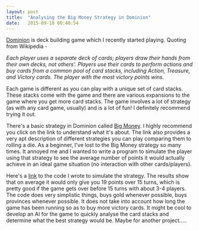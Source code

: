```yaml
---
layout: post
title:  "Analysing the Big Money Strategy in Dominion"
date:   2015-09-10 00:40:54
---
```


[Dominion](https://en.wikipedia.org/wiki/Dominion_(card_game)) is deck building game which I recently started playing. Quoting from Wikipedia - 

*Each player uses a separate deck of cards; players draw their hands from their own decks, not others'. Players use their cards to perform actions and buy cards from a common pool of card stacks, including Action, Treasure, and Victory cards. The player with the most victory points wins.*

Each game is different as you can play with a unique set of card stacks. These stacks come with the game and there are various expansions to the game where you get more card stacks. The game involves a lot of strategy (as with any card game, usually) and is a lot of fun! I definitely recommend trying it out. 

There's a basic strategy in Dominion called [Big Money](http://dominionstrategy.com/big-money/). I highly recommend you click on the link to understand what it's about. The link also provides a very apt description of different strategies you can play comparing them to rolling a die. As a beginner, I've lost to the Big Money strategy so many times. It annoyed me and I wanted to write a program to simulate the player using that strategy to see the average number of points it would actually achieve in an ideal game situation (no interaction with other cards/players).

Here's a [link](https://github.com/shamak/dominion_strategy_analysis) to the code I wrote to simulate the strategy. The results show that on average it would only give you 19 points over 15 turns, which is pretty good if the game gets over before 15 turns with about 3-4 players. The code does very simplistic things, buys gold whenever possible, buys provinces whenever possible. It does not take into account how long the game has been running so as to buy more victory cards. It might be cool to develop an AI for the game to quickly analyse the card stacks and determine what the best strategy would be. Maybe for another project.....